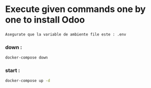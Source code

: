  # Execute given commands one by one to install Odoo

###
```bash
Asegurate que la variable de ambiente file este : .env
```
### down :
```bash
docker-compose down 
```

### start :
```bash
docker-compose up -d
```
